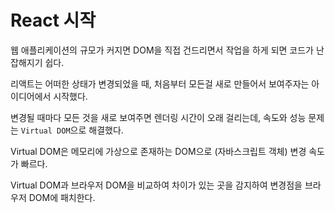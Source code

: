 # React 시작

웹 애플리케이션의 규모가 커지면 DOM을 직접 건드리면서 작업을 하게 되면 코드가 난잡해지기 쉽다.

리액트는 어떠한 상태가 변경되었을 때, 처음부터 모든걸 새로 만들어서 보여주자는 아이디어에서 시작했다. 

변경될 때마다 모든 것을 새로 보여주면 렌더링 시간이 오래 걸리는데, 속도와 성능 문제는 `Virtual DOM`으로 해결했다. 

Virtual DOM은 메모리에 가상으로 존재하는 DOM으로  (자바스크립트 객체) 변경 속도가 빠르다. 

Virtual DOM과 브라우저 DOM을 비교하여 차이가 있는 곳을 감지하여 변경점을 브라우저 DOM에 패치한다.
